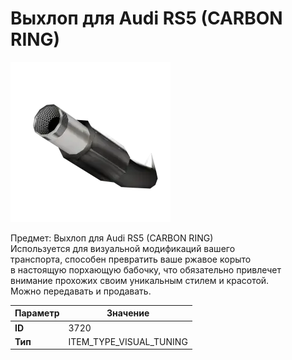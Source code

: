 # Выхлоп для Audi RS5 (CARBON RING)

![Item Image](../img/3720.webp?raw=true)

Предмет: Выхлоп для Audi RS5 (CARBON RING)<br>Используется для визуальной модификаций вашего<br>транспорта, способен превратить ваше ржавое корыто<br>в настоящую порхающую бабочку, что обязательно привлечет<br>внимание прохожих своим уникальным стилем и красотой.<br>Можно передавать и продавать.


| Параметр | Значение |
|----------|----------|
| **ID** | 3720 |
| **Тип** | ITEM_TYPE_VISUAL_TUNING |


